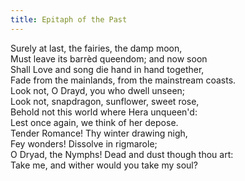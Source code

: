 ```yaml
---
title: Epitaph of the Past
---
```


Surely at last, the fairies, the damp moon,<br>
Must leave its barrèd queendom; and now soon<br>
Shall Love and song die hand in hand together,<br>
Fade from the mainlands, from the mainstream coasts.<br>
Look not, O Drayd, you who dwell unseen;<br>
Look not, snapdragon, sunflower, sweet rose,<br>
Behold not this world where Hera unqueen'd:<br>
Lest once again, we think of her depose.<br>
Tender Romance! Thy winter drawing nigh,<br>
Fey wonders! Dissolve in rigmarole;<br>
O Dryad, the Nymphs! Dead and dust though thou art:<br>
Take me, and wither would you take my soul?<br>
